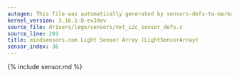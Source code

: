 ```yaml
---
autogen: This file was automatically generated by sensors-defs-to-markdown.py
kernel_version: 3.16.1-8-ev3dev
source_file: drivers/lego/sensors/nxt_i2c_sensor_defs.c
source_line: 293
title: mindsensors.com Light Sensor Array (LightSensorArray)
sensor_index: 36
---
```


{% include sensor.md %}
